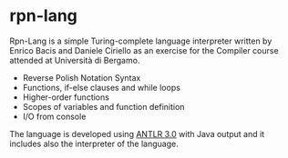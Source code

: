 rpn-lang
=========

Rpn-Lang is a simple Turing-complete language interpreter written by Enrico Bacis and Daniele Ciriello as an exercise for the Compiler course attended at Università di Bergamo.

  - Reverse Polish Notation Syntax
  - Functions, if-else clauses and while loops
  - Higher-order functions
  - Scopes of variables and function definition
  - I/O from console

The language is developed using [ANTLR 3.0] with Java output and it includes also the interpreter of the language.

  [ANTLR 3.0]: http://www.antlr3.org
